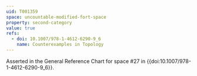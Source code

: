 ```yaml
---
uid: T001359
space: uncountable-modified-fort-space
property: second-category
value: true
refs:
  - doi: 10.1007/978-1-4612-6290-9_6
    name: Counterexamples in Topology
---
```

Asserted in the General Reference Chart for space #27 in
{{doi:10.1007/978-1-4612-6290-9_6}}.
